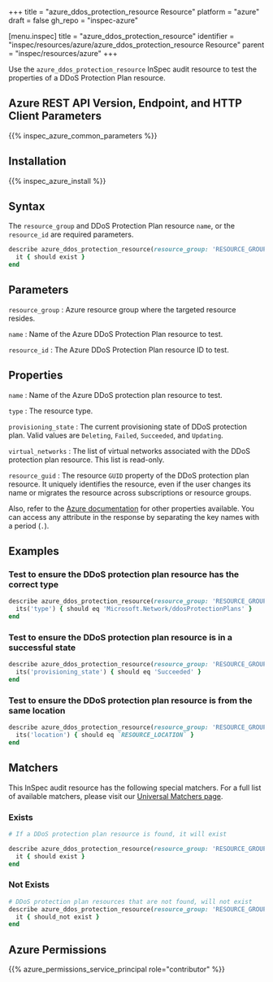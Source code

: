 +++
title = "azure_ddos_protection_resource Resource"
platform = "azure"
draft = false
gh_repo = "inspec-azure"

[menu.inspec]
title = "azure_ddos_protection_resource"
identifier = "inspec/resources/azure/azure_ddos_protection_resource Resource"
parent = "inspec/resources/azure"
+++

Use the `azure_ddos_protection_resource` InSpec audit resource to test the properties of a DDoS Protection Plan resource.

## Azure REST API Version, Endpoint, and HTTP Client Parameters

{{% inspec_azure_common_parameters %}}

## Installation

{{% inspec_azure_install %}}

## Syntax

The `resource_group` and DDoS Protection Plan resource `name`, or the `resource_id` are required parameters.

```ruby
describe azure_ddos_protection_resource(resource_group: 'RESOURCE_GROUP', name: 'DDOS_PROTECTION_PLAN_NAME') do
  it { should exist }
end
```

## Parameters

`resource_group`
: Azure resource group where the targeted resource resides.

`name`
: Name of the Azure DDoS Protection Plan resource to test.

`resource_id`
: The Azure DDoS Protection Plan resource ID to test.

## Properties

`name`
: Name of the Azure DDoS protection plan resource to test.

`type`
: The resource type.

`provisioning_state`
: The current provisioning state of DDoS protection plan. Valid values are `Deleting`, `Failed`, `Succeeded`, and `Updating`.

`virtual_networks`
: The list of virtual networks associated with the DDoS protection plan resource. This list is read-only.

`resource_guid`
: The resource `GUID` property of the DDoS protection plan resource. It uniquely identifies the resource, even if the user changes its name or migrates the resource across subscriptions or resource groups.

Also, refer to the [Azure documentation](https://docs.microsoft.com/en-us/rest/api/virtualnetwork/ddos-protection-plans/get) for other properties available. You can access any attribute in the response by separating the key names with a period (`.`).

## Examples

### Test to ensure the DDoS protection plan resource has the correct type

```ruby
describe azure_ddos_protection_resource(resource_group: 'RESOURCE_GROUP', name: 'DDOS_PROTECTION_PLAN_NAME') do
  its('type') { should eq 'Microsoft.Network/ddosProtectionPlans' }
end
```

### Test to ensure the DDoS protection plan resource is in a successful state

```ruby
describe azure_ddos_protection_resource(resource_group: 'RESOURCE_GROUP', name: 'DDOS_PROTECTION_PLAN_NAME') do
  its('provisioning_state') { should eq 'Succeeded' }
end
```

### Test to ensure the DDoS protection plan resource is from the same location

```ruby
describe azure_ddos_protection_resource(resource_group: 'RESOURCE_GROUP', name: 'DDOS_PROTECTION_PLAN_NAME') do
  its('location') { should eq `RESOURCE_LOCATION` }
end
```

## Matchers

This InSpec audit resource has the following special matchers. For a full list of available matchers, please visit our [Universal Matchers page](/inspec/matchers/).

### Exists

```ruby
# If a DDoS protection plan resource is found, it will exist

describe azure_ddos_protection_resource(resource_group: 'RESOURCE_GROUP', name: 'DDOS_PROTECTION_PLAN_NAME') do
  it { should exist }
end
```

### Not Exists

```ruby
# DDoS protection plan resources that are not found, will not exist
describe azure_ddos_protection_resource(resource_group: 'RESOURCE_GROUP', name: 'DDOS_PROTECTION_PLAN_NAME') do
  it { should_not exist }
end
```

## Azure Permissions

{{% azure_permissions_service_principal role="contributor" %}}
